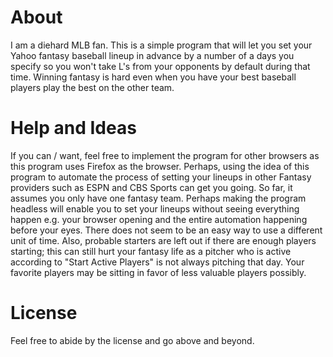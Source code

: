 # About
I am a diehard MLB fan.  This is a simple program that will let you set your Yahoo fantasy baseball lineup in advance by a number of a days you specify so you won't take L's from your opponents by default during that time.  Winning fantasy is hard even when you have your
best baseball players play the best on the other team. 

# Help and Ideas
If you can / want, feel free to implement the program for other browsers as this program uses Firefox as the browser.  Perhaps, using the idea of this program to automate the process of setting your lineups in other Fantasy providers such as ESPN and CBS Sports can get you going.  So far, it assumes you only have one fantasy team.  Perhaps making the program headless will enable you
to set your lineups without seeing everything happen e.g. your browser opening and the entire automation happening before your eyes.  There does not seem to be an easy way
to use a different unit of time. Also, probable starters are left out if there are enough players starting; this can still hurt your fantasy life as a pitcher who is active
according to "Start Active Players" is not always pitching that day.  Your favorite players may be sitting in favor of less valuable players possibly.

# License
Feel free to abide by the license and go above and beyond.
